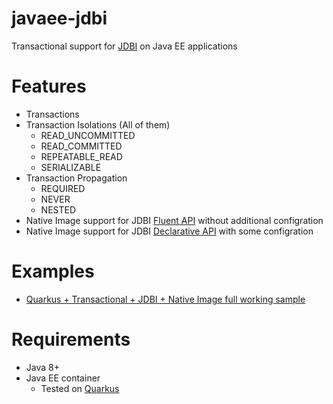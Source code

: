 # javaee-jdbi
Transactional support for [JDBI][1] on Java EE applications

# Features
* Transactions
* Transaction Isolations (All of them)
    * READ_UNCOMMITTED
    * READ_COMMITTED
    * REPEATABLE_READ
    * SERIALIZABLE
* Transaction Propagation
    * REQUIRED
    * NEVER
    * NESTED
* Native Image support for JDBI [Fluent API][3] without additional configration
* Native Image support for JDBI [Declarative API][4] with some configration

# Examples
* [Quarkus + Transactional + JDBI + Native Image full working sample][5]

# Requirements
* Java 8+
* Java EE container
  * Tested on [Quarkus][2]

[1]: http://jdbi.org/
[2]: https://quarkus.io/
[3]: http://jdbi.org/#_fluent_api
[4]: http://jdbi.org/#_declarative_api
[5]: https://github.com/mageddo/java-examples/blob/quarkus-gradle-full-example-graalvm-19.3.1/quarkus/quarkus-gradle-full-example/src/main/java/com/mageddo/service/StockPriceService.java#L48
